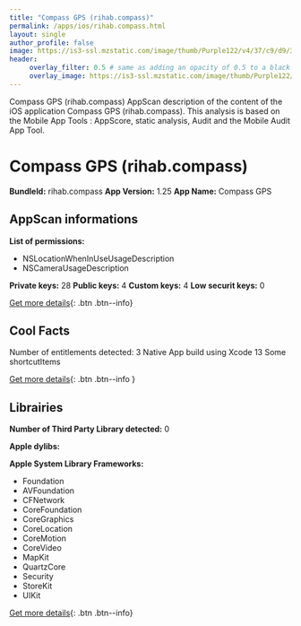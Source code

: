 ```yaml
---
title: "Compass GPS (rihab.compass)"
permalink: /apps/ios/rihab.compass.html
layout: single
author_profile: false
image: https://is3-ssl.mzstatic.com/image/thumb/Purple122/v4/37/c9/d9/37c9d984-6e29-4bc0-6453-b7bc3e3106aa/AppIcon-1-1x_U007emarketing-0-10-0-85-220.png/512x512bb.jpg
header: 
     overlay_filter: 0.5 # same as adding an opacity of 0.5 to a black background
     overlay_image: https://is3-ssl.mzstatic.com/image/thumb/Purple122/v4/37/c9/d9/37c9d984-6e29-4bc0-6453-b7bc3e3106aa/AppIcon-1-1x_U007emarketing-0-10-0-85-220.png/512x512bb.jpg
---
```

Compass GPS (rihab.compass) AppScan description of the content of the iOS application Compass GPS (rihab.compass). This analysis is based on the Mobile App Tools : AppScore, static analysis, Audit and the Mobile Audit App Tool.

# Compass GPS (rihab.compass)

**BundleId:** rihab.compass
**App Version:** 1.25
**App Name:** Compass GPS


## AppScan informations 

**List of permissions:** 
- NSLocationWhenInUseUsageDescription
- NSCameraUsageDescription
  
  
**Private keys:** 28
**Public keys:** 4
**Custom keys:** 4
**Low securit keys:** 0
  
[Get more details](/pricing.html){: .btn .btn--info}

## Cool Facts

Number of entitlements detected: 3
Native App
build using Xcode 13
Some shortcutItems 
  
[Get more details](/pricing.html){: .btn .btn--info }

## Librairies 
**Number of Third Party Library detected:** 0


**Apple dylibs:**


**Apple System Library Frameworks:**
- Foundation
- AVFoundation
- CFNetwork
- CoreFoundation
- CoreGraphics
- CoreLocation
- CoreMotion
- CoreVideo
- MapKit
- QuartzCore
- Security
- StoreKit
- UIKit


  
[Get more details](/pricing.html){: .btn .btn--info}

